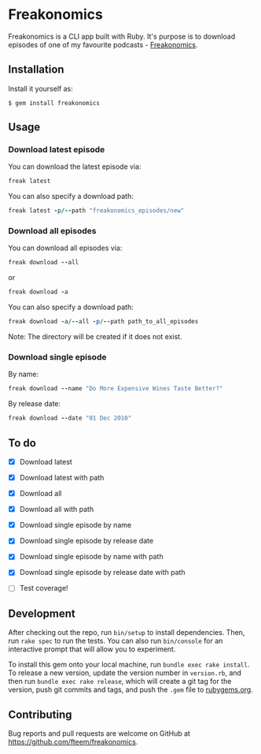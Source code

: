 # Freakonomics

Freakonomics is a CLI app built with Ruby. It's purpose is to download episodes of 
one of my favourite podcasts - [Freakonomics](http://freakonomics.com).

## Installation

Install it yourself as:

    $ gem install freakonomics

## Usage

### Download latest episode

You can download the latest episode via:

```ruby
freak latest
```

You can also specify a download path: 

```ruby
freak latest -p/--path "freakonomics_episodes/new"
```

### Download all episodes

You can download all episodes via:

```ruby
freak download --all
```
or

```ruby
freak download -a
```

You can also specify a download path: 

```ruby
freak download -a/--all -p/--path path_to_all_episodes
```

Note: The directory will be created if it does not exist.

### Download single episode

By name:

```ruby
freak download --name "Do More Expensive Wines Taste Better?"
```

By release date:

```ruby
freak download --date "01 Dec 2010"
```

## To do

- [x] Download latest
- [x] Download latest with path
- [x] Download all
- [x] Download all with path
- [x] Download single episode by name
- [x] Download single episode by release date
- [x] Download single episode by name with path
- [x] Download single episode by release date with path
- [ ] Test coverage!


## Development

After checking out the repo, run `bin/setup` to install dependencies. Then, run `rake spec` to run the tests. You can also run `bin/console` for an interactive prompt that will allow you to experiment.

To install this gem onto your local machine, run `bundle exec rake install`. To release a new version, update the version number in `version.rb`, and then run `bundle exec rake release`, which will create a git tag for the version, push git commits and tags, and push the `.gem` file to [rubygems.org](https://rubygems.org).

## Contributing

Bug reports and pull requests are welcome on GitHub at https://github.com/fteem/freakonomics.

